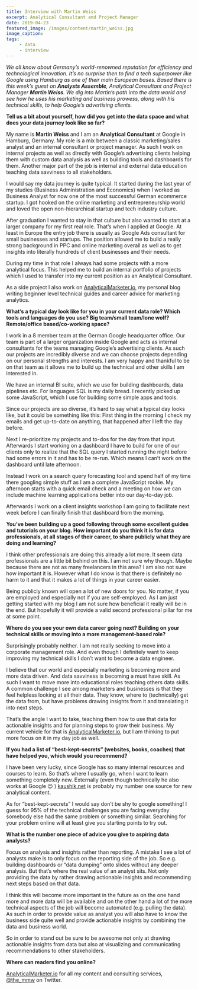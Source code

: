 ```yaml
---
title: Interview with Martin Weiss
excerpt: Analytical Consultant and Project Manager
date: 2019-04-23
featured_image: /images/content/martin_weiss.jpg
image_caption: 
tags: 
     - data
     - interview
---
```

_We all know about Germany&#8217;s world-renowned reputation for efficiency and technological innovation. It&#8217;s no surprise then to find a tech superpower like Google using Hamburg as one of their main European bases. Based there is this week&#8217;s guest on **Analysts Assemble**, Analytical Consultant and Project Manager **Martin Weiss**. We dig into Martin&#8217;s path into the data world and see how he uses his marketing and business prowess, along with his technical skills, to help Google&#8217;s advertising clients._

**Tell us a bit about yourself, how did you get into the data space and what does your data journey look like so far?**

My name is **Martin Weiss** and I am an **Analytical Consultant** at Google in Hamburg, Germany. My role is a mix between a classic marketing/sales analyst and an internal consultant or project manager. As such I work on internal projects as well as directly with Google&#8217;s advertising clients helping them with custom data analysis as well as building tools and dashboards for them. Another major part of the job is internal and external data education teaching data savviness to all stakeholders.

I would say my data journey is quite typical. It started during the last year of my studies (Business Administration and Economics) when I worked as Business Analyst for now one of the most successful German ecommerce startup. I got hooked on the online marketing and entrepreneurship world and loved the open non-hierarchical startup and tech industry culture.

After graduation I wanted to stay in that culture but also wanted to start at a larger company for my first real role. That&#8217;s when I applied at Google. At least in Europe the entry job there is usually as Google Ads consultant for small businesses and startups. The position allowed me to build a really strong background in PPC and online marketing overall as well as to get insights into literally hundreds of client businesses and their needs.

During my time in that role I always had some projects with a more analytical focus. This helped me to build an internal portfolio of projects which I used to transfer into my current position as an Analytical Consultant.

As a side project I also work on [AnalyticalMarketer.io](http://analyticalmarketer.io), my personal blog writing beginner level technical guides and career advice for marketing analytics.

**What’s a typical day look like for you in your current data role? Which tools and languages do you use? Big team/small team/lone wolf? Remote/office based/co-working space?**

I work in a 8 member team at the German Google headquarter office. Our team is part of a larger organization inside Google and acts as internal consultants for the teams managing Google&#8217;s advertising clients. As such our projects are incredibly diverse and we can choose projects depending on our personal strengths and interests. I am very happy and thankful to be on that team as it allows me to build up the technical and other skills I am interested in.

We have an internal BI suite, which we use for building dashboards, data pipelines etc. For languages SQL is my daily bread. I recently picked up some JavaScript, which I use for building some simple apps and tools.

Since our projects are so diverse, it&#8217;s hard to say what a typical day looks like, but it could be something like this: First thing in the morning I check my emails and get up-to-date on anything, that happened after I left the day before.

Next I re-prioritize my projects and to-dos for the day from that input. Afterwards I start working on a dashboard I have to build for one of our clients only to realize that the SQL query I started running the night before had some errors in it and has to be re-run. Which means I can&#8217;t work on the dashboard until late afternoon.

Instead I work on a search query forecasting tool and spend half of my time there googling simple stuff as I am a complete JavaScript rookie. My afternoon starts with a quick email check and a meeting on how we can include machine learning applications better into our day-to-day job.

Afterwards I work on a client insights workshop I am going to facilitate next week before I can finally finish that dashboard from the morning.

**You&#8217;ve been building up a good following through some excellent guides and tutorials on your blog. How important do you think it is for data professionals, at all stages of their career, to share publicly what they are doing and learning?**

I think other professionals are doing this already a lot more. It seem data professionals are a little bit behind on this. I am not sure why though. Maybe because there are not as many freelancers in this area? I am also not sure how important it is. However what I do know is that there is definitely no harm to it and that it makes a lot of things in your career easier.

Being publicly known will open a lot of new doors for you. No matter, if you are employed and especially not if you are self-employed. As I am just getting started with my blog I am not sure how beneficial it really will be in the end. But hopefully it will provide a valid second professional pillar for me at some point.

**Where do you see your own data career going next? Building on your technical skills or moving into a more management-based role?**

Surprisingly probably neither. I am not really seeking to move into a corporate management role. And even though I definitely want to keep improving my technical skills I don&#8217;t want to become a data engineer.

I believe that our world and especially marketing is becoming more and more data driven. And data savviness is becoming a must have skill. As such I want to move more into educational roles teaching others data skills. A common challenge I see among marketers and businesses is that they feel helpless looking at all their data. They know, where to (technically) get the data from, but have problems drawing insights from it and translating it into next steps.

That&#8217;s the angle I want to take, teaching them how to use that data for actionable insights and for planning steps to grow their business. My current vehicle for that is [AnalyticalMarketer.io](http://analyticalmarketer.io), but I am thinking to put more focus on it in my day job as well.

**If you had a list of “best-kept-secrets” (websites, books, coaches) that have helped you, which would you recommend?**

I have been very lucky, since Google has so many internal resources and courses to learn. So that&#8217;s where I usually go, when I want to learn something completely new. Externally (even though technically he also works at Google 😉 ) [kaushik.net](https://kaushik.net) is probably my number one source for new analytical content.

As for &#8220;best-kept-secrets&#8221; I would say don&#8217;t be shy to google something! I guess for 95% of the technical challenges you are facing everyday somebody else had the same problem or something similar. Searching for your problem online will at least give you starting points to try out.

**What is the number one piece of advice you give to aspiring data analysts?**

Focus on analysis and insights rather than reporting. A mistake I see a lot of analysts make is to only focus on the reporting side of the job. So e.g. building dashboards or &#8220;data dumping&#8221; onto slides without any deeper analysis. But that&#8217;s where the real value of an analyst sits. Not only providing the data by rather drawing actionable insights and recommending next steps based on that data.

I think this will become more important in the future as on the one hand more and more data will be available and on the other hand a lot of the more technical aspects of the job will become automated (e.g. pulling the data). As such in order to provide value as analyst you will also have to know the business side quite well and provide actionable insights by combining the data and business world.

So in order to stand out be sure to be awesome not only at drawing actionable insights from data but also at visualizing and communicating recommendations to other stakeholders.

**Where can readers find you online?**

[AnalyticalMarketer.io][1] for all my content and consulting services, [@the_mmw](https://twitter.com/the_mmw) on Twitter.

 [1]: http://AnalyticalMarketer.io